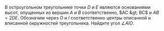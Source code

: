 В остроугольном треугольнике точки $D$ и $E$ являются основаниями высот, опущенных из вершин $A$ и $B$ соответственно, $AC  &gt;  BC$ и $AB = 2DE$. Обозначим через $O$ и $I$ соответственно центры описанной и вписанной окружностей треугольника. Найдите угол $\angle AIO$.